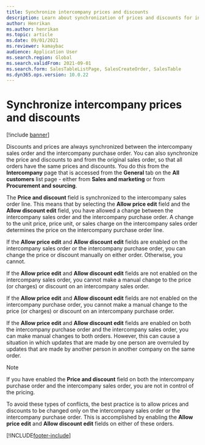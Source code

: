 ```yaml
---
title: Synchronize intercompany prices and discounts
description: Learn about synchronization of prices and discounts for intercompany sales orders and purchase orders, including an outline on the price and discount field.
author: Henrikan
ms.author: henrikan
ms.topic: article
ms.date: 09/01/2021
ms.reviewer: kamaybac
audience: Application User
ms.search.region: Global
ms.search.validFrom: 2021-09-01
ms.search.form: SalesTableListPage, SalesCreateOrder, SalesTable
ms.dyn365.ops.version: 10.0.22
---
```


# Synchronize intercompany prices and discounts

[!include [banner](../../includes/banner.md)]

Discounts and prices are always synchronized between the intercompany sales order and the intercompany purchase order. You can also synchronize the price and discounts to and from the original sales order, so that all orders have the same prices and discounts. You do this from the **Intercompany** page that is accessed from the **General** tab on the **All customers** list page - either from **Sales and marketing** or from **Procurement and sourcing**.

The **Price and discount** field is synchronized to the intercompany sales order line. This means that by selecting the **Allow price edit** field and the **Allow discount edit** field, you have allowed a change between the intercompany sales order and the intercompany purchase order. A change to the unit price, price unit, or sales charge on the intercompany sales order determines the price on the intercompany purchase order line.

If the **Allow price edit** and **Allow discount edit** fields are enabled on the intercompany sales order or the intercompany purchase order, you can change the price or discount manually on either order. Otherwise, you cannot.

If the **Allow price edit** and **Allow discount edit** fields are not enabled on the intercompany sales order, you cannot make a manual change to the price (or charges) or discount on an intercompany sales order.

If the **Allow price edit** and **Allow discount edit** fields are not enabled on the intercompany purchase order, you cannot make a manual change to the price (or charges) or discount on an intercompany purchase order.

If the **Allow price edit** and **Allow discount edit** fields are enabled on both the intercompany purchase order and the intercompany sales order, you can make manual changes to both orders. However, this can cause a situation in which updates that are made by one person are overruled by updates that are made by another person in another company on the same order.

> [!NOTE]
> If you have enabled the **Price and discount** field on both the intercompany purchase order and the intercompany sales order, you are not in control of the pricing.

To avoid these types of conflicts, the best practice is to allow prices and discounts to be changed only on the intercompany sales order or the intercompany purchase order. This is accomplished by enabling the **Allow price edit** and **Allow discount edit** fields on either of these orders.

[!INCLUDE[footer-include](../../includes/footer-banner.md)]
